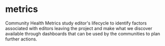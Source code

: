 # metrics

Community Health Metrics study editor's lifecycle to identify factors associated with editors leaving the project and make what we discover available through dashboards that can be used by the communities to plan further actions.

